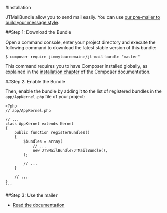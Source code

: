 #Installation

JTMailBundle allow you to send mail easily. You can use [our pre-mailer to build your message style](https://github.com/JimmyTournemaine/PreMailer).

##Step 1: Download the Bundle

Open a command console, enter your project directory and execute the
following command to download the latest stable version of this bundle:

	$ composer require jimmytournemaine/jt-mail-bundle "master"

This command requires you to have Composer installed globally, as explained
in the [installation chapter](https://getcomposer.org/doc/00-intro.md)
of the Composer documentation.

##Step 2: Enable the Bundle

Then, enable the bundle by adding it to the list of registered bundles
in the `app/AppKernel.php` file of your project:


	<?php
	// app/AppKernel.php
	
	// ...
	class AppKernel extends Kernel
	{
	    public function registerBundles()
	    {
	        $bundles = array(
	            // ...
	            new JT\MailBundle\JTMailBundle(),
	        );
	
	        // ...
	    }
	
	    // ...
	}
	```

##Step 3: Use the mailer

- [Read the documentation](Doc/how_to_use_1.md)